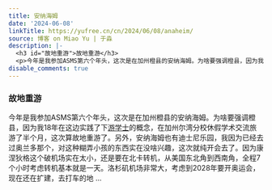 ```yaml
---
title: 安纳海姆
date: '2024-06-08'
linkTitle: https://yufree.cn/cn/2024/06/08/anaheim/
source: 博客 on Miao Yu | 于淼
description: |-
  <h3 id="故地重游">故地重游</h3>
  <p>今年是我参加ASMS第六个年头，这次是在加州橙县的安纳海姆。为啥要强调橙县，因为我18年在这边实践了下<a href="https://yufree.cn/cn/2018/08/26/california-i/">游学士</a>的概念，在加州尔湾分校休假学术交流旅游了半个月，这次算故地重游了。另外，安纳海姆也有迪士尼乐园，我因为已经去过奥兰多那个，对这种糊弄小孩的东西实在没啥兴趣，这次就纯开会去了。因为康涅狄格这个破机场实在太小，还是要在北卡转机，从美国东北角到西南角，全程7个小时考虑转机基本就是一天。洛杉矶机场非常大，考虑到2028年要开奥运会，现在还在扩建，去打车的地 ...
disable_comments: true
---
```

<h3 id="故地重游">故地重游</h3>
<p>今年是我参加ASMS第六个年头，这次是在加州橙县的安纳海姆。为啥要强调橙县，因为我18年在这边实践了下<a href="https://yufree.cn/cn/2018/08/26/california-i/">游学士</a>的概念，在加州尔湾分校休假学术交流旅游了半个月，这次算故地重游了。另外，安纳海姆也有迪士尼乐园，我因为已经去过奥兰多那个，对这种糊弄小孩的东西实在没啥兴趣，这次就纯开会去了。因为康涅狄格这个破机场实在太小，还是要在北卡转机，从美国东北角到西南角，全程7个小时考虑转机基本就是一天。洛杉矶机场非常大，考虑到2028年要开奥运会，现在还在扩建，去打车的地 ...